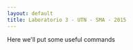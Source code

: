 ```yaml
---
layout: default
title: Laboratorio 3 - UTN - SMA - 2015
---
```


Here we'll put some useful commands

